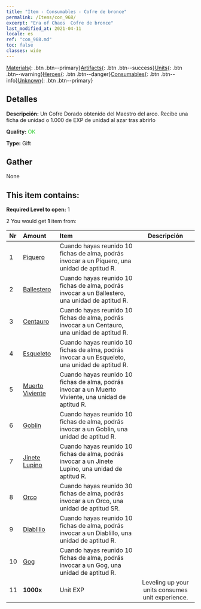 ```yaml
---
title: "Item - Consumables - Cofre de bronce"
permalink: /Items/con_968/
excerpt: "Era of Chaos  Cofre de bronce"
last_modified_at: 2021-04-11
locale: es
ref: "con_968.md"
toc: false
classes: wide
---
```

 [Materials](/es/Items/){: .btn .btn--primary}[Artifacts](/es/Items/Artifacts/){: .btn .btn--success}[Units](/es/Items/Units/){: .btn .btn--warning}[Heroes](/es/Items/Heroes/){: .btn .btn--danger}[Consumables](/es/Items/Consumables/){: .btn .btn--info}[Unknown](/es/Items/Unknown/){: .btn .btn--primary}

## Detalles
 **Descripción:** Un Cofre Dorado obtenido del Maestro del arco. Recibe una ficha de unidad o 1.000 de EXP de unidad al azar tras abrirlo

 **Quality:** <span style="color: #32CD32">OK</span>

 **Type:** Gift

## Gather

  None

## This item contains:

 **Required Level to open:** 1

 2 You would get **1** item  from:

  | Nr | Amount |     Item    | Descripción |
  |:---|:-------|:------------|:-----------:|
  | 1 | [Piquero](/es/Items/unt_190/) | Cuando hayas reunido 10 fichas de alma, podrás invocar a un Piquero, una unidad de aptitud R. | 
  | 2 | [Ballestero](/es/Items/unt_191/) | Cuando hayas reunido 10 fichas de alma, podrás invocar a un Ballestero, una unidad de aptitud R. | 
  | 3 | [Centauro](/es/Items/unt_199/) | Cuando hayas reunido 10 fichas de alma, podrás invocar a un Centauro, una unidad de aptitud R. | 
  | 4 | [Esqueleto](/es/Items/unt_208/) | Cuando hayas reunido 10 fichas de alma, podrás invocar a un Esqueleto, una unidad de aptitud R. | 
  | 5 | [Muerto Viviente](/es/Items/unt_209/) | Cuando hayas reunido 10 fichas de alma, podrás invocar a un Muerto Viviente, una unidad de aptitud R. | 
  | 6 | [Goblin](/es/Items/unt_217/) | Cuando hayas reunido 10 fichas de alma, podrás invocar a un Goblin, una unidad de aptitud R. | 
  | 7 | [Jinete Lupino](/es/Items/unt_218/) | Cuando hayas reunido 10 fichas de alma, podrás invocar a un Jinete Lupino, una unidad de aptitud R. | 
  | 8 | [Orco](/es/Items/unt_219/) | Cuando hayas reunido 30 fichas de alma, podrás invocar a un Orco, una unidad de aptitud SR. | 
  | 9 | [Diablillo](/es/Items/unt_226/) | Cuando hayas reunido 10 fichas de alma, podrás invocar a un Diablillo, una unidad de aptitud R. | 
  | 10 | [Gog](/es/Items/unt_227/) | Cuando hayas reunido 10 fichas de alma, podrás invocar a un Gog, una unidad de aptitud R. | 
  | 11 |  **1000x** | Unit EXP | Leveling up your units consumes unit experience.  | 

